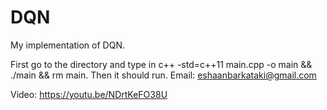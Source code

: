 # DQN
My implementation of DQN. 

First go to the directory and type in c++ -std=c++11 main.cpp -o main && ./main && rm main. Then it should run.
Email: eshaanbarkataki@gmail.com

Video: https://youtu.be/NDrtKeFO38U
